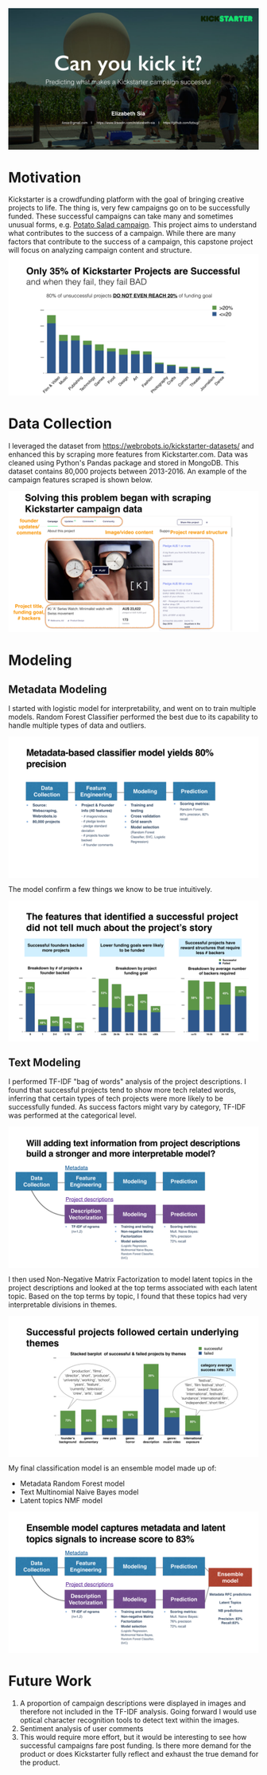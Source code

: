 <img src="img/Capstone_CanYouKickIt_imgs.001.png" align="middle"/>

# Motivation
Kickstarter is a crowdfunding platform with the goal of bringing creative projects to life. The thing is, very few campaigns go on to be successfully funded. These successful campaigns can take many and sometimes unusual forms, e.g. [Potato Salad campaign](https://www.kickstarter.com/projects/zackdangerbrown/potato-salad). This project aims to understand what contributes to the success of a campaign. While there are many factors that contribute to the success of a campaign, this capstone project will focus on analyzing campaign content and structure.
<img src="img/Capstone_CanYouKickIt_imgs.002.png" align="middle"/>

# Data Collection
I leveraged the dataset from  https://webrobots.io/kickstarter-datasets/ and enhanced this by scraping more features from Kickstarter.com. Data was cleaned using Python's Pandas package and stored in MongoDB. This dataset contains 80,000 projects between 2013-2016. An example of the campaign features scraped is shown below.

<img src="img/Capstone_CanYouKickIt_imgs.003.png" align="middle"/>

# Modeling

## Metadata Modeling
I started with logistic model for interpretability, and went on to train multiple models. Random Forest Classifier performed the best due to its capability to handle multiple types of data and outliers.

<img src="img/Capstone_CanYouKickIt_imgs.004.png" align="middle"/>

The model confirm a few things we know to be true intuitively.

<img src="img/Capstone_CanYouKickIt_imgs.005.png" align="middle"/>


## Text Modeling
I performed TF-IDF "bag of words" analysis of the project descriptions. I found that successful projects tend to show more tech related words, inferring that certain types of tech projects were more likely to be successfully funded. As success factors might vary by category, TF-IDF was performed at the categorical level.

<img src="img/Capstone_CanYouKickIt_imgs.007.png" align="middle"/>

I then used Non-Negative Matrix Factorization to model latent topics in the project descriptions and looked at the top terms associated with each latent topic. Based on the top terms by topic, I found that these topics had very interpretable divisions in themes.

<img src="img/Capstone_CanYouKickIt_imgs.009.png" align="middle"/>

My final classification model is an ensemble model made up of:
  - Metadata Random Forest model
  - Text Multinomial Naive Bayes model
  - Latent topics NMF model

<img src="img/Capstone_CanYouKickIt_imgs.008.png" align="middle"/>

# Future Work

1. A proportion of campaign descriptions were displayed in images and therefore not included in the TF-IDF analysis. Going forward I would use optical character recognition tools to detect text within the images.
2. Sentiment analysis of user comments
3. This would require more effort, but it would be interesting to see how successful campaigns fare post funding. Is there more demand for the product or does Kickstarter fully reflect and exhaust the true demand for the product.